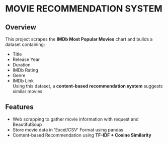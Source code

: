 # MOVIE RECOMMENDATION SYSTEM
## Overview  
This project scrapes the **IMDb Most Popular Movies** chart and builds a dataset containing:  
- Title  
- Release Year  
- Duration  
- IMDb Rating  
- Genre  
- IMDb Link  
Using this dataset, a **content-based recommendation system** suggests similar movies.

## Features
- Web scrapping to gather movie information with request and BeautifulSoup
- Store movie data in 'Excel/CSV' Format using pandas
- Content-based Recommendation using **TF-IDF + Cosine Similarity**  
